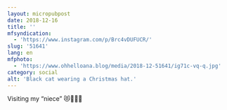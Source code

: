 ```yaml
---
layout: micropubpost
date: 2018-12-16
title: ''
mfsyndication:
  - 'https://www.instagram.com/p/Brc4vDUFUCR/'
slug: '51641'
lang: en
mfphoto:
  - 'https://www.ohhelloana.blog/media/2018-12-51641/ig71c-vq-q.jpg'
category: social
alt: 'Black cat wearing a Christmas hat.'
---
```

Visiting my “niece” 😻🎄🤶🏻
